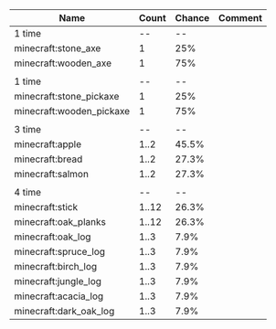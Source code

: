 | Name                     | Count | Chance | Comment |
| ------------------------ | ----- | ------ | ------- |
| 1 time                   |    -- |     -- |         |
| minecraft:stone_axe      |     1 |    25% |         |
| minecraft:wooden_axe     |     1 |    75% |         |
|                          |       |        |         |
| 1 time                   |    -- |     -- |         |
| minecraft:stone_pickaxe  |     1 |    25% |         |
| minecraft:wooden_pickaxe |     1 |    75% |         |
|                          |       |        |         |
| 3 time                   |    -- |     -- |         |
| minecraft:apple          |  1..2 |  45.5% |         |
| minecraft:bread          |  1..2 |  27.3% |         |
| minecraft:salmon         |  1..2 |  27.3% |         |
|                          |       |        |         |
| 4 time                   |    -- |     -- |         |
| minecraft:stick          | 1..12 |  26.3% |         |
| minecraft:oak_planks     | 1..12 |  26.3% |         |
| minecraft:oak_log        |  1..3 |   7.9% |         |
| minecraft:spruce_log     |  1..3 |   7.9% |         |
| minecraft:birch_log      |  1..3 |   7.9% |         |
| minecraft:jungle_log     |  1..3 |   7.9% |         |
| minecraft:acacia_log     |  1..3 |   7.9% |         |
| minecraft:dark_oak_log   |  1..3 |   7.9% |         |